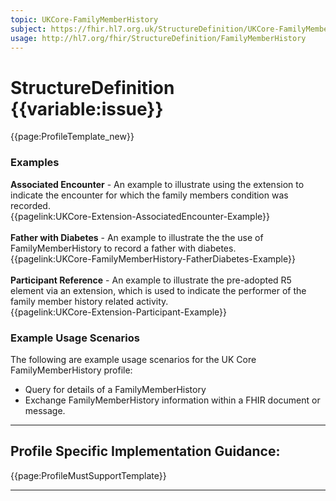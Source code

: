 ```yaml
---
topic: UKCore-FamilyMemberHistory
subject: https://fhir.hl7.org.uk/StructureDefinition/UKCore-FamilyMemberHistory
usage: http://hl7.org/fhir/StructureDefinition/FamilyMemberHistory
---
```

# StructureDefinition {{variable:issue}}

<nocheck>
{{page:ProfileTemplate_new}}

<div id="Examples" class="tabcontent">
  <h3>Examples</h3>
  <b>Associated Encounter</b> - An example to illustrate using the extension to indicate the encounter for which the family members condition was recorded.<br>
{{pagelink:UKCore-Extension-AssociatedEncounter-Example}}
  <br><br>
  <b>Father with Diabetes</b> - An example to illustrate the the use of FamilyMemberHistory to record a father with diabetes.
  <br>{{pagelink:UKCore-FamilyMemberHistory-FatherDiabetes-Example}}
  <br><br>
  <b>Participant Reference</b> - An example to illustrate the pre-adopted R5 element via an extension, which is used to indicate the performer of the family member history related activity.<br>
  {{pagelink:UKCore-Extension-Participant-Example}}
</div>
</nocheck>

<div id="ProfileGuidance">

### Example Usage Scenarios ###
The following are example usage scenarios for the UK Core FamilyMemberHistory profile:
- Query for details of a FamilyMemberHistory
- Exchange FamilyMemberHistory information within a FHIR document or message.

<hr class="thickline">

## Profile Specific Implementation Guidance: ##

{{page:ProfileMustSupportTemplate}}

</div>


---
